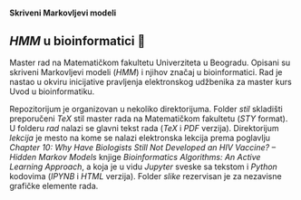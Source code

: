 #### Skriveni Markovljevi modeli

## *HMM* u bioinformatici :dna:
Master rad na Matematičkom fakultetu Univerziteta u Beogradu. Opisani su skriveni Markovljevi modeli (*HMM*) i njihov značaj u bioinformatici. Rad je nastao u okviru inicijative pravljenja elektronskog udžbenika za master kurs Uvod u bioinformatiku.

Repozitorijum je organizovan u nekoliko direktorijuma. Folder *stil* skladišti preporučeni *TeX* stil master rada na Matematičkom fakultetu (*STY* format). U folderu *rad* nalazi se glavni tekst rada (*TeX* i *PDF* verzija). Direktorijum *lekcija* je mesto na kome se nalazi elektronska lekcija prema poglavlju *Chapter 10: Why Have Biologists Still Not
Developed an HIV Vaccine? – Hidden Markov Models* knjige *Bioinformatics Algorithms: An Active Learning Approach*, a koja je u vidu *Jupyter* sveske sa tekstom i *Python* kodovima (*IPYNB* i *HTML* verzija). Folder *slike* rezervisan je za nezavisne grafičke elemente rada.
